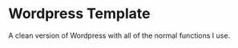 Wordpress Template
==================

A clean version of Wordpress with all of the normal functions I use. 
